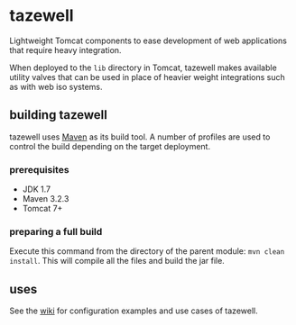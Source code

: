 # tazewell

Lightweight Tomcat components to ease development of web applications that require heavy integration.

When deployed to the `lib` directory in Tomcat, tazewell makes available utility valves that can be used in place of heavier weight integrations such as with web iso systems.

## building tazewell

tazewell uses [Maven](http://maven.apache.org) as its build tool. A number of profiles are used to control the build depending on the target deployment.

### prerequisites

* JDK 1.7
* Maven 3.2.3
* Tomcat 7+

### preparing a full build

Execute this command from the directory of the parent module: `mvn clean install`. This will compile all the files and build the jar file.

## uses

See the [wiki](https://github.com/argherna/tazewell/wiki) for configuration examples and use cases of tazewell.